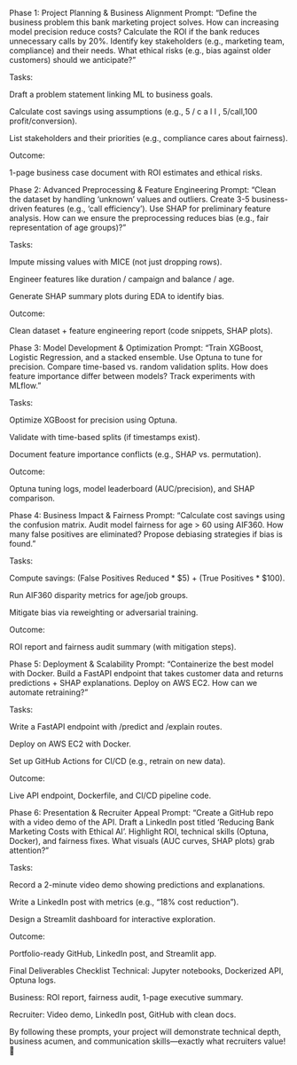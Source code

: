 Phase 1: Project Planning & Business Alignment
Prompt:
“Define the business problem this bank marketing project solves. How can increasing model precision reduce costs? Calculate the ROI if the bank reduces unnecessary calls by 20%. Identify key stakeholders (e.g., marketing team, compliance) and their needs. What ethical risks (e.g., bias against older customers) should we anticipate?”

Tasks:

Draft a problem statement linking ML to business goals.

Calculate cost savings using assumptions (e.g., 
5
/
c
a
l
l
,
5/call,100 profit/conversion).

List stakeholders and their priorities (e.g., compliance cares about fairness).

Outcome:

1-page business case document with ROI estimates and ethical risks.

Phase 2: Advanced Preprocessing & Feature Engineering
Prompt:
“Clean the dataset by handling ‘unknown’ values and outliers. Create 3-5 business-driven features (e.g., ‘call efficiency’). Use SHAP for preliminary feature analysis. How can we ensure the preprocessing reduces bias (e.g., fair representation of age groups)?”

Tasks:

Impute missing values with MICE (not just dropping rows).

Engineer features like duration / campaign and balance / age.

Generate SHAP summary plots during EDA to identify bias.

Outcome:

Clean dataset + feature engineering report (code snippets, SHAP plots).

Phase 3: Model Development & Optimization
Prompt:
“Train XGBoost, Logistic Regression, and a stacked ensemble. Use Optuna to tune for precision. Compare time-based vs. random validation splits. How does feature importance differ between models? Track experiments with MLflow.”

Tasks:

Optimize XGBoost for precision using Optuna.

Validate with time-based splits (if timestamps exist).

Document feature importance conflicts (e.g., SHAP vs. permutation).

Outcome:

Optuna tuning logs, model leaderboard (AUC/precision), and SHAP comparison.

Phase 4: Business Impact & Fairness
Prompt:
“Calculate cost savings using the confusion matrix. Audit model fairness for age > 60 using AIF360. How many false positives are eliminated? Propose debiasing strategies if bias is found.”

Tasks:

Compute savings: (False Positives Reduced * $5) + (True Positives * $100).

Run AIF360 disparity metrics for age/job groups.

Mitigate bias via reweighting or adversarial training.

Outcome:

ROI report and fairness audit summary (with mitigation steps).

Phase 5: Deployment & Scalability
Prompt:
“Containerize the best model with Docker. Build a FastAPI endpoint that takes customer data and returns predictions + SHAP explanations. Deploy on AWS EC2. How can we automate retraining?”

Tasks:

Write a FastAPI endpoint with /predict and /explain routes.

Deploy on AWS EC2 with Docker.

Set up GitHub Actions for CI/CD (e.g., retrain on new data).

Outcome:

Live API endpoint, Dockerfile, and CI/CD pipeline code.

Phase 6: Presentation & Recruiter Appeal
Prompt:
“Create a GitHub repo with a video demo of the API. Draft a LinkedIn post titled ‘Reducing Bank Marketing Costs with Ethical AI’. Highlight ROI, technical skills (Optuna, Docker), and fairness fixes. What visuals (AUC curves, SHAP plots) grab attention?”

Tasks:

Record a 2-minute video demo showing predictions and explanations.

Write a LinkedIn post with metrics (e.g., “18% cost reduction”).

Design a Streamlit dashboard for interactive exploration.

Outcome:

Portfolio-ready GitHub, LinkedIn post, and Streamlit app.

Final Deliverables Checklist
Technical: Jupyter notebooks, Dockerized API, Optuna logs.

Business: ROI report, fairness audit, 1-page executive summary.

Recruiter: Video demo, LinkedIn post, GitHub with clean docs.

By following these prompts, your project will demonstrate technical depth, business acumen, and communication skills—exactly what recruiters value! 🎯